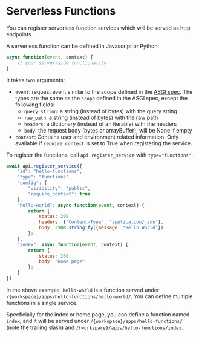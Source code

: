 # Serverless Functions

You can register serverless function services which will be served as http endpoints.

A serverless function can be defined in Javascript or Python:

```javascript
async function(event, context) {
    // your server-side functionality
}
```

It takes two arguments:
 * `event`: request event similar to the scope defined in the [ASGI spec](https://github.com/django/asgiref/blob/main/specs/www.rst#http-connection-scope). The types are the same as the `scope` defined in the ASGI spec, except the following fields:
    - `query_string`: a string (instead of bytes) with the query string
    - `raw_path`: a string (instead of bytes) with the raw path
    - `headers`: a dictionary (instead of an iterable) with the headers
    - `body`: the request body (bytes or arrayBuffer), will be None if empty 
 * `context`: Contains user and environment related information. Only available if `require_context` is set to True when registering the service.


To register the functions, call `api.register_service` with `type="functions"`.

```javascript
await api.register_service({
    "id": "hello-functions",
    "type": "functions",
    "config": {
        "visibility": "public",
        "require_context": true
    },
    "hello-world": async function(event, context) {
        return {
            status: 200,
            headers: {'Content-Type': 'application/json'},
            body: JSON.stringify({message: "Hello World"})
        };
    },
    "index": async function(event, context) {
        return {
            status: 200,
            body: "Home page"
        };
    }
})
```

In the above example, `hello-world` is a function served under `/{workspace}/apps/hello-functions/hello-world/`.
You can define multiple functions in a single service. 

Specficially for the index or home page, you can define a function named `index`, and it will be served under `/{workspace}/apps/hello-functions/` (note the trailing slash) and `/{workspace}/apps/hello-functions/index`.